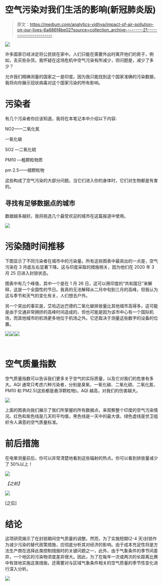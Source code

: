# 空气污染对我们生活的影响(新冠肺炎版)

> 原文：<https://medium.com/analytics-vidhya/impact-of-air-pollution-on-our-lives-6a686f4be02?source=collection_archive---------21----------------------->

![](img/076ad70eaa1b30e81fc249f21108b467.png)

许多国家已经决定将公民锁在家中。人们只能在需要外出时离开他们的房子，例如，去买些杂货。我怀疑在这场危机中空气污染有所减少，但问题是，减少了多少？

允许我们精确测量的国家之一是印度。因为我只能找到这个国家准确的污染数据，我将向你展示冠状病毒对这个国家污染的所有影响。

# **污染者**

有几个污染者你应该知道。我将在本笔记本中介绍以下内容:

NO2——二氧化氮

一氧化碳

SO2 —二氧化硫

PM10 —粗颗粒物质

pm 2.5——细颗粒物

这些构成了空气污染的大部分问题。当它们进入你的身体时，它们对生物都是有害的。

## **寻找有足够数据点的城市**

数据越多越好。我将挑选几个最受欢迎的城市在这篇报道中使用。

![](img/7b479e9d3728833ad92d954f4b2e55cc.png)

# **污染随时间推移**

下图显示了不同污染者在城市中的污染量。所有这些图表中最突出的一点是，空气污染在 3 月底左右显著下降。这与印度采取的措施相关，因为他们在 2020 年 3 月 25 日进入封锁状态。

图表中有几个峰值，其中一个是在 1 月 26 日，这可以用印度的“共和国日”来解释，这是一个全国性的节日。我真的无法解释从二月中旬到三月的高峰，但我认为这与季节和天气的变化有关，人们想去户外。

另一个突出的事实是，艾哈迈达巴德的二氧化碳排放量比其他城市高得多。这可能是由于交通非常拥挤的高峰时间造成的，但也可能是因为该市中心有一个国际机场，而其他城市的机场更多地位于机场之外。它还取决于测量这些数字的设备的位置。

![](img/abde0f31496e7741ea764bb5b17135b3.png)![](img/d37ce0e79170ea0131f2b394d93b87c2.png)![](img/715ffea800f47cc99edbb4feea1e02e8.png)

​

# **空气质量指数**

空气质量指数可以告诉我们更多关于空气的实际质量，以及它对我们的危害有多大。AQI 通常只考虑六种污染者，分别是臭氧、一氧化碳、二氧化硫、二氧化氮、PM10 和 PM2.5(这些都是悬浮颗粒物)。AQI 越高，对我们的伤害越大。

![](img/8cd43e9aec0397a3855202cfcac5be72.png)

上面的图表向我们展示了我们所掌握的所有数据点，来观察整个印度的空气污染情况。红色和紫色线是几天的平均值，黑色线是一天中的最大值，绿色虚线是世卫组织令人满意的空气质量标准。

# **前后措施**

在电晕测量前后，你可以非常清楚地看到这些辐射的热点。你可以看到排放量减少了 50%以上！

![](img/61d02fd0e34d8f4c80537ac001bc48ec.png)

*【之前】*

![](img/fb06cd6807410f65efd093319a78feb3.png)

[之后]

# **结论**

这项研究揭示了在封锁期间空气质量的调整。然而，为了实施短期(2-4 天)封锁作为减少污染的替代政策措施，应彻底分析其对经济的影响。由于成本充足性将是方法生产商在选择此类控制措施时的关键问题之一，此外，由于气象条件的季节间差异，一个地区的污染物浓度差异很大。因此，为了在每年一次或两次的长距离比赛中有效地实施这类措施，还需要对与区域气象条件相关的空气质量的季节性变化进行深入分析。

![](img/fe5ddd5dbeca6326f0e090c83a0cc887.png)
